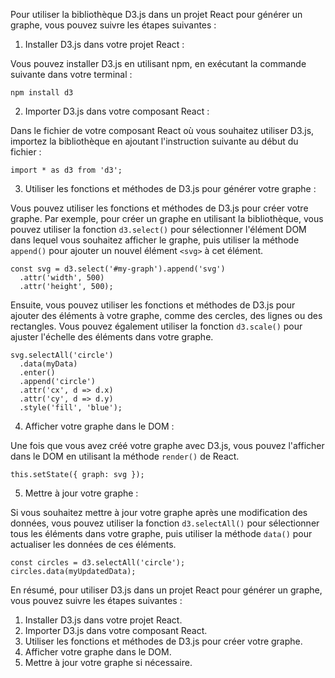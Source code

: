 Pour utiliser la bibliothèque D3.js dans un projet React pour générer un graphe, vous pouvez suivre les étapes
suivantes :

1. Installer D3.js dans votre projet React :

Vous pouvez installer D3.js en utilisant npm, en exécutant la commande suivante dans votre terminal :
```
npm install d3
```
2. Importer D3.js dans votre composant React :

Dans le fichier de votre composant React où vous souhaitez utiliser D3.js, importez la bibliothèque en ajoutant
l'instruction suivante au début du fichier :
```
import * as d3 from 'd3';
```
3. Utiliser les fonctions et méthodes de D3.js pour générer votre graphe :

Vous pouvez utiliser les fonctions et méthodes de D3.js pour créer votre graphe. Par exemple, pour créer un graphe
en utilisant la bibliothèque, vous pouvez utiliser la fonction `d3.select()` pour sélectionner l'élément DOM dans
lequel vous souhaitez afficher le graphe, puis utiliser la méthode `append()` pour ajouter un nouvel élément
`<svg>` à cet élément.
```
const svg = d3.select('#my-graph').append('svg')
  .attr('width', 500)
  .attr('height', 500);
```
Ensuite, vous pouvez utiliser les fonctions et méthodes de D3.js pour ajouter des éléments à votre graphe, comme
des cercles, des lignes ou des rectangles. Vous pouvez également utiliser la fonction `d3.scale()` pour ajuster
l'échelle des éléments dans votre graphe.
```
svg.selectAll('circle')
  .data(myData)
  .enter()
  .append('circle')
  .attr('cx', d => d.x)
  .attr('cy', d => d.y)
  .style('fill', 'blue');
```
4. Afficher votre graphe dans le DOM :

Une fois que vous avez créé votre graphe avec D3.js, vous pouvez l'afficher dans le DOM en utilisant la méthode
`render()` de React.
```
this.setState({ graph: svg });
```
5. Mettre à jour votre graphe :

Si vous souhaitez mettre à jour votre graphe après une modification des données, vous pouvez utiliser la fonction
`d3.selectAll()` pour sélectionner tous les éléments dans votre graphe, puis utiliser la méthode `data()` pour
actualiser les données de ces éléments.
```
const circles = d3.selectAll('circle');
circles.data(myUpdatedData);
```
En résumé, pour utiliser D3.js dans un projet React pour générer un graphe, vous pouvez suivre les étapes
suivantes :

1. Installer D3.js dans votre projet React.
2. Importer D3.js dans votre composant React.
3. Utiliser les fonctions et méthodes de D3.js pour créer votre graphe.
4. Afficher votre graphe dans le DOM.
5. Mettre à jour votre graphe si nécessaire.
